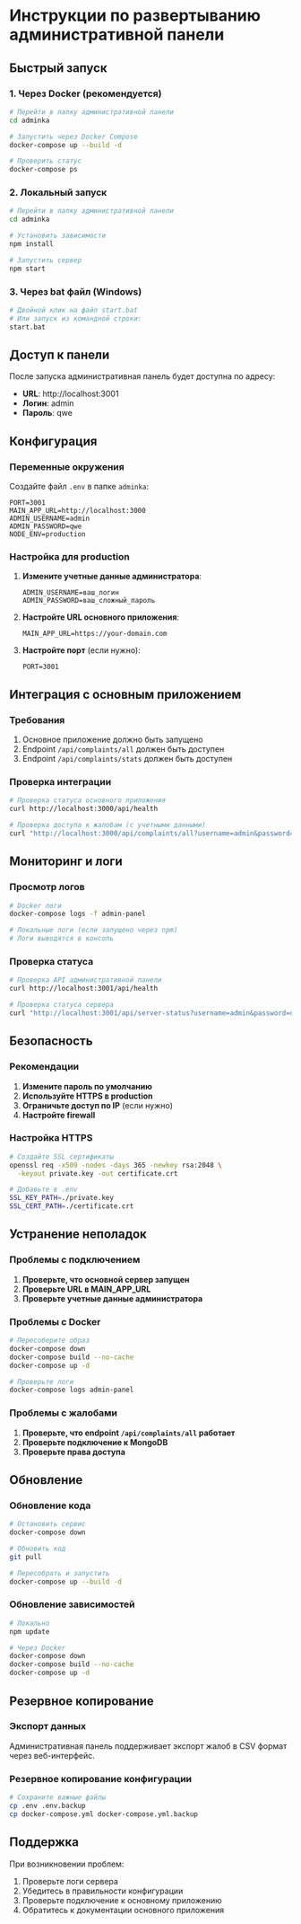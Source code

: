 # Инструкции по развертыванию административной панели

## Быстрый запуск

### 1. Через Docker (рекомендуется)

```bash
# Перейти в папку административной панели
cd adminka

# Запустить через Docker Compose
docker-compose up --build -d

# Проверить статус
docker-compose ps
```

### 2. Локальный запуск

```bash
# Перейти в папку административной панели
cd adminka

# Установить зависимости
npm install

# Запустить сервер
npm start
```

### 3. Через bat файл (Windows)

```bash
# Двойной клик на файл start.bat
# Или запуск из командной строки:
start.bat
```

## Доступ к панели

После запуска административная панель будет доступна по адресу:
- **URL**: http://localhost:3001
- **Логин**: admin
- **Пароль**: qwe

## Конфигурация

### Переменные окружения

Создайте файл `.env` в папке `adminka`:

```env
PORT=3001
MAIN_APP_URL=http://localhost:3000
ADMIN_USERNAME=admin
ADMIN_PASSWORD=qwe
NODE_ENV=production
```

### Настройка для production

1. **Измените учетные данные администратора**:
   ```env
   ADMIN_USERNAME=ваш_логин
   ADMIN_PASSWORD=ваш_сложный_пароль
   ```

2. **Настройте URL основного приложения**:
   ```env
   MAIN_APP_URL=https://your-domain.com
   ```

3. **Настройте порт** (если нужно):
   ```env
   PORT=3001
   ```

## Интеграция с основным приложением

### Требования

1. Основное приложение должно быть запущено
2. Endpoint `/api/complaints/all` должен быть доступен
3. Endpoint `/api/complaints/stats` должен быть доступен

### Проверка интеграции

```bash
# Проверка статуса основного приложения
curl http://localhost:3000/api/health

# Проверка доступа к жалобам (с учетными данными)
curl "http://localhost:3000/api/complaints/all?username=admin&password=qwe"
```

## Мониторинг и логи

### Просмотр логов

```bash
# Docker логи
docker-compose logs -f admin-panel

# Локальные логи (если запущено через npm)
# Логи выводятся в консоль
```

### Проверка статуса

```bash
# Проверка API административной панели
curl http://localhost:3001/api/health

# Проверка статуса сервера
curl "http://localhost:3001/api/server-status?username=admin&password=qwe"
```

## Безопасность

### Рекомендации

1. **Измените пароль по умолчанию**
2. **Используйте HTTPS в production**
3. **Ограничьте доступ по IP** (если нужно)
4. **Настройте firewall**

### Настройка HTTPS

```bash
# Создайте SSL сертификаты
openssl req -x509 -nodes -days 365 -newkey rsa:2048 \
  -keyout private.key -out certificate.crt

# Добавьте в .env
SSL_KEY_PATH=./private.key
SSL_CERT_PATH=./certificate.crt
```

## Устранение неполадок

### Проблемы с подключением

1. **Проверьте, что основной сервер запущен**
2. **Проверьте URL в MAIN_APP_URL**
3. **Проверьте учетные данные администратора**

### Проблемы с Docker

```bash
# Пересоберите образ
docker-compose down
docker-compose build --no-cache
docker-compose up -d

# Проверьте логи
docker-compose logs admin-panel
```

### Проблемы с жалобами

1. **Проверьте, что endpoint `/api/complaints/all` работает**
2. **Проверьте подключение к MongoDB**
3. **Проверьте права доступа**

## Обновление

### Обновление кода

```bash
# Остановить сервис
docker-compose down

# Обновить код
git pull

# Пересобрать и запустить
docker-compose up --build -d
```

### Обновление зависимостей

```bash
# Локально
npm update

# Через Docker
docker-compose down
docker-compose build --no-cache
docker-compose up -d
```

## Резервное копирование

### Экспорт данных

Административная панель поддерживает экспорт жалоб в CSV формат через веб-интерфейс.

### Резервное копирование конфигурации

```bash
# Сохраните важные файлы
cp .env .env.backup
cp docker-compose.yml docker-compose.yml.backup
```

## Поддержка

При возникновении проблем:

1. Проверьте логи сервера
2. Убедитесь в правильности конфигурации
3. Проверьте подключение к основному приложению
4. Обратитесь к документации основного приложения 